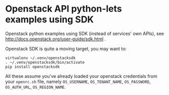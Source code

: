 Openstack API python-lets examples using SDK
============================================

Openstack python examples using SDK (instead of services' own APIs),
see http://docs.openstack.org/user-guide/sdk.html .

Openstack SDK is quite a moving target, you may want to:

    virtualenv ~/.venv/openstacksdk
    . ~/.venv/openstacksdk/bin/activate
    pip install openstacksdk

All these assume you've already loaded your openstack credentials
from your ``openrc.sh`` file, namely ``OS_USERNAME``,
``OS_TENANT_NAME``, ``OS_PASSWORD``, ``OS_AUTH_URL``,
``OS_REGION_NAME``.

